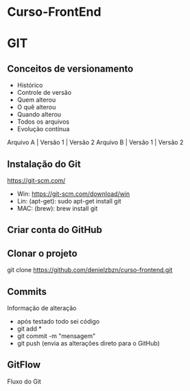 # Curso-FrontEnd

# GIT
## Conceitos de versionamento
  - Histórico
  - Controle de versão
  - Quem alterou
  - O quê alterou
  - Quando alterou
  - Todos os arquivos
  - Evolução contínua
  
  Arquivo A | Versão 1 | Versão 2
  Arquivo B | Versão 1 | Versão 2
  
  ## Instalação do Git
  https://git-scm.com/

  - Win: https://git-scm.com/download/win
  - Lin: (apt-get): sudo apt-get install git
  - MAC: (brew): brew install git

  ## Criar conta do GitHub

  ## Clonar o projeto
  git clone https://github.com/denielzbzn/curso-frontend.git

  ## Commits
  Informação de alteração
  - após testado todo sei código
  - git add *
  - git commit -m "mensagem"
  - git push (envia as alterações direto para o GitHub)

  ## GitFlow
  Fluxo do Git
